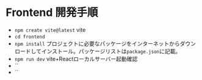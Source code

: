 # Frontend 開発手順

- `npm create vite@latest` vite
- `cd frontend`
- `npm install` プロジェクトに必要なパッケージをインターネットからダウンロードしてインストール。パッケージリストは`package.json`に記載。
- `npm run dev` vite+Reactローカルサーバー起動確認
- ``
- ``
